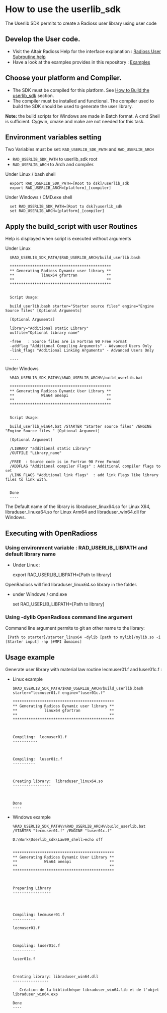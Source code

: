 # How to use the userlib_sdk

The Userlib SDK permits to create a Radioss user library using user code

## Develop the User code.

  * Visit the Altair Radioss Help for the interface explanation : [Radioss User Subroutine help](https://2022.help.altair.com/2022.1/hwsolvers/rad/topics/solvers/rad/introduction_user_code_r.htm)
  * Have a look at the examples provides in this repository : [Examples](https://github.com/OpenRadioss/userlib_sdk/tree/main/examples)

## Choose your platform and Compiler. 

  * The SDK must be compiled for this platform. See [How to Build the userlib_sdk](HOWTO.md) section.
  * The compiler must be installed and functional. The compiler used to build the SDK should be used to generate the user library. 

**Note:** the build scripts for Windows are made in Batch format. A cmd Shell is sufficient. Cygwin, cmake and make are not needed for this task. 

## Environment variables setting

Two Variables must be set: `RAD_USERLIB_SDK_PATH` and `RAD_USERLIB_ARCH`
* `RAD_USERLIB_SDK_PATH` to userlib_sdk root
* `RAD_USERLIB_ARCH` to Arch and compiler.

Under Linux / bash shell

      export RAD_USERLIB_SDK_PATH=[Root to dsk]/userlib_sdk
      export RAD_USERLIB_ARCH=[platform]_[compiler]
      
Under Windows / CMD.exe shell

      set RAD_USERLIB_SDK_PATH=[Root to dsk]\userlib_sdk
      set RAD_USERLIB_ARCH=[platform]_[compiler]
      
## Apply the build_script with user Routines

Help is displayed when script is executed without arguments 

Under Linux 

      $RAD_USERLIB_SDK_PATH/$RAD_USERLIB_ARCH/build_userlib.bash
      
      *********************************************
      ** Generating Radioss Dynamic user library **
      **            linux64 gfortran             **
      **                                         **
      *********************************************
      
      
      Script Usage:

      build_userlib.bash starter="Starter source files" engine="Engine Source files" [Optional Arguments]

      [Optional Arguments]

      library="Additional static Library"
      outfile="Optional library name"

      -free   : Source files are in Fortran 90 Free Format
      -addflag "Additional Compiling Arguments" - Advanced Users Only
      -link_flags "Additional Linking Arguments" - Advanced Users Only

      ----


Under Windows

      %RAD_USERLIB_SDK_PATH%\%RAD_USERLIB_ARCH%\build_userlib.bat

      *********************************************
      ** Generating Radioss Dynamic User Library **
      **            Win64 oneapi                 **
      **                                         **
      *********************************************
      
      
      Script Usage:
      
      build_userlib_win64.bat /STARTER "Starter source files" /ENGINE "Engine Source files " [Optional Argument]
      
      [Optional Argument]
      
      /LIBRARY "additional static Library"
      /OUTFILE "Library_name"
      
      /FREE  : Source code is in Fortran 90 Free Format
      /ADDFLAG "Additional compiler Flags" : Additional compiler flags to set
      /LINK_FLAGS "Additional link flags"  : add link Flags like library files to link with.
      
      
      Done
      ----


The Default name of the library is libraduser_linux64.so for Linux X64, libraduser_linuxa64.so for Linux Arm64 and libraduser_win64.dll for Windows.


## Executing with OpenRadioss
    
### Using environment variable : RAD_USERLIB_LIBPATH and default library name
    
   * Under Linux : 
     
      export RAD_USERLIB_LIBPATH=[Path to library]
      
   OpenRadioss will find  libraduser_linux64.so library in the folder.
    
   * under Windows / cmd.exe

     set RAD_USERLIB_LIBPATH=[Path to library]
     
### Using -dylib OpenRadioss command line argument
  
   Command line argument permits to git an other name to the library:
   
     [Path to starter]/starter_linux64 -dylib [path to mylib]/mylib.so -i [Starter input] -np [#MPI domains]

## Usage example

   Generate user library with material law routine lecmuser01.f and luser01c.f :
   
   * Linux example


         $RAD_USERLIB_SDK_PATH/$RAD_USERLIB_ARCH/build_userlib.bash starter="lecmuser01.f engine="luser01c.f"
         
         *********************************************
         ** Generating Radioss Dynamic user library **
         **            linux64 gfortran             **
         **                                         **
         *********************************************
         
         
         
         Compiling:  lecmuser01.f
         -----------
         
         
         
         Compiling:  luser01c.f
         ----------



         Creating library:  libraduser_linux64.so
         -----------------
         

         
         Done
         ----


   * Windows example

         %RAD_USERLIB_SDK_PATH%\%RAD_USERLIB_ARCH%\build_userlib.bat /STARTER "lecmuser01.f" /ENGINE "luser01c.f"
         
         D:\Work\Userlib_sdk\Law99_shell>echo off
         
         
         *********************************************
         ** Generating Radioss Dynamic User Library **
         **            Win64 oneapi                 **
         **                                         **
         *********************************************
         
         
         
         Preparing Library
         -----------------
         
         
         
         
         Compiling: lecmuser01.f
         ----------

         lecmuser01.f
         
         
         
         Compiling: luser01c.f
         ----------
         
         luser01c.f
         
         
         
         Creating library: libraduser_win64.dll
         ----------------
         
            Création de la bibliothèque libraduser_win64.lib et de l'objet libraduser_win64.exp

         Done
         ----





      

